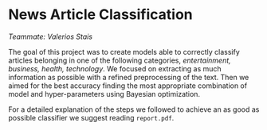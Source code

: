 # News Article Classification

*Teammate: Valerios Stais*

The goal of this project was to create models able to correctly classify articles belonging in one of the following categories, *entertainment, business, health, technology*.  We focused on extracting as much information as possible with a refined preprocessing of the text. Then we aimed for the best accuracy finding the most appropriate combination of model and hyper-parameters using Bayesian optimization.

For a detailed explanation of the steps we followed to achieve an as good as possible classifier we suggest reading `report.pdf`.

